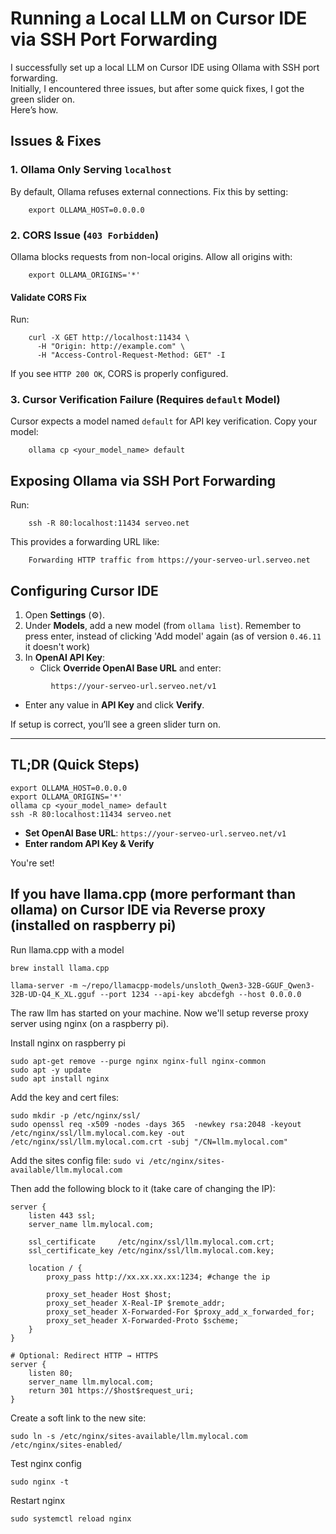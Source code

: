 # Running a Local LLM on Cursor IDE via SSH Port Forwarding  

I successfully set up a local LLM on Cursor IDE using Ollama with SSH port forwarding.  
Initially, I encountered three issues, but after some quick fixes, I got the green slider on.  
Here’s how.

## Issues & Fixes

### 1. Ollama Only Serving `localhost`  
By default, Ollama refuses external connections. Fix this by setting:  
```
    export OLLAMA_HOST=0.0.0.0
```

### 2. CORS Issue (`403 Forbidden`)  
Ollama blocks requests from non-local origins. Allow all origins with:  
```
    export OLLAMA_ORIGINS='*'
```

#### Validate CORS Fix  
Run:  
```
    curl -X GET http://localhost:11434 \
      -H "Origin: http://example.com" \
      -H "Access-Control-Request-Method: GET" -I
```
If you see `HTTP 200 OK`, CORS is properly configured.

### 3. Cursor Verification Failure (Requires `default` Model)  
Cursor expects a model named `default` for API key verification. Copy your model:  
```
    ollama cp <your_model_name> default
```

## Exposing Ollama via SSH Port Forwarding  

Run:  
```
    ssh -R 80:localhost:11434 serveo.net
```
This provides a forwarding URL like:  
```
    Forwarding HTTP traffic from https://your-serveo-url.serveo.net
```

## Configuring Cursor IDE  

1. Open **Settings** (⚙️).  
2. Under **Models**, add a new model (from `ollama list`). Remember to press enter, instead of clicking 'Add model' again (as of version `0.46.11` it doesn't work)   
3. In **OpenAI API Key**:  
   - Click **Override OpenAI Base URL** and enter:  
```
         https://your-serveo-url.serveo.net/v1
```
   - Enter any value in **API Key** and click **Verify**.  

If setup is correct, you’ll see a green slider turn on.

---

## TL;DR (Quick Steps)  

    export OLLAMA_HOST=0.0.0.0
    export OLLAMA_ORIGINS='*'
    ollama cp <your_model_name> default
    ssh -R 80:localhost:11434 serveo.net

- **Set OpenAI Base URL**: `https://your-serveo-url.serveo.net/v1`  
- **Enter random API Key & Verify**   

You're set!

## If you have llama.cpp (more performant than ollama) on Cursor IDE via Reverse proxy (installed on raspberry pi)
Run llama.cpp with a model

```
brew install llama.cpp

llama-server -m ~/repo/llamacpp-models/unsloth_Qwen3-32B-GGUF_Qwen3-32B-UD-Q4_K_XL.gguf --port 1234 --api-key abcdefgh --host 0.0.0.0
```

The raw llm has started on your machine. Now we'll setup reverse proxy server using nginx (on a raspberry pi).

Install nginx on raspberry pi 

```
sudo apt-get remove --purge nginx nginx-full nginx-common
sudo apt -y update
sudo apt install nginx
```

Add the key and cert files:
```
sudo mkdir -p /etc/nginx/ssl/
sudo openssl req -x509 -nodes -days 365  -newkey rsa:2048 -keyout /etc/nginx/ssl/llm.mylocal.com.key -out /etc/nginx/ssl/llm.mylocal.com.crt -subj "/CN=llm.mylocal.com"
```

Add the sites config file: `sudo vi /etc/nginx/sites-available/llm.mylocal.com` 

Then add the following block to it (take care of changing the IP):
```
server {
    listen 443 ssl;
    server_name llm.mylocal.com;

    ssl_certificate     /etc/nginx/ssl/llm.mylocal.com.crt;
    ssl_certificate_key /etc/nginx/ssl/llm.mylocal.com.key;

    location / {
        proxy_pass http://xx.xx.xx.xx:1234; #change the ip

        proxy_set_header Host $host;
        proxy_set_header X-Real-IP $remote_addr;
        proxy_set_header X-Forwarded-For $proxy_add_x_forwarded_for;
        proxy_set_header X-Forwarded-Proto $scheme;
    }
}

# Optional: Redirect HTTP → HTTPS
server {
    listen 80;
    server_name llm.mylocal.com;
    return 301 https://$host$request_uri;
}
```

Create a soft link to the new site:
```
sudo ln -s /etc/nginx/sites-available/llm.mylocal.com /etc/nginx/sites-enabled/
```

Test nginx config
```
sudo nginx -t
```

Restart nginx
```
sudo systemctl reload nginx
```
